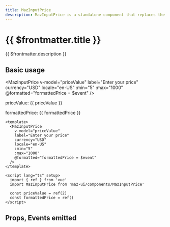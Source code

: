 ```yaml
---
title: MazInputPrice
description: MazInputPrice is a standalone component that replaces the standard html input text and formats the text enter according to the currency provided
---
```


# {{ $frontmatter.title }}

{{ $frontmatter.description }}

<!--@include: ./../.vitepress/mixins/getting-started.md-->

<!--@include: ./../.vitepress/mixins/maz-input-props.md-->

## Basic usage

<MazInputPrice
  v-model="priceValue"
  label="Enter your price"
  currency="USD"
  locale="en-US"
  :min="5"
  :max="1000"
  @formatted="formattedPrice = $event"
/>

priceValue: {{ priceValue }}

formattedPrice: {{ formattedPrice }}
<script lang="ts" setup>
  import { ref } from 'vue'

  const priceValue = ref(2)
  const formattedPrice = ref()
</script>

```vue
<template>
  <MazInputPrice
    v-model="priceValue"
    label="Enter your price"
    currency="USD"
    locale="en-US"
    :min="5"
    :max="1000"
    @formatted="formattedPrice = $event"
  />
</template>

<script lang="ts" setup>
  import { ref } from 'vue'
  import MazInputPrice from 'maz-ui/components/MazInputPrice'

  const priceValue = ref(2)
  const formattedPrice = ref()
</script>
```

## Props, Events emitted

<ComponentPropDoc component="MazInputPrice" />
